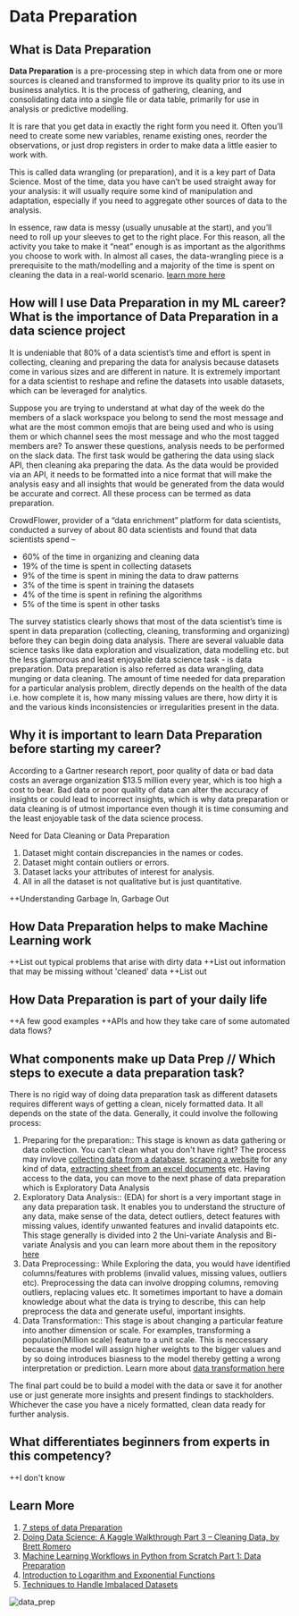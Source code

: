 
# Data Preparation

## What is Data Preparation

**Data Preparation** is a pre-processing step in which data from one or more sources is cleaned and transformed to improve its quality prior to its use in business analytics. It is the process of gathering, cleaning, and consolidating data into a single file or data table, primarily for use in analysis or predictive modelling.

It is rare that you get data in exactly the right form you need it. Often you’ll need to create some new variables, rename existing ones, reorder the observations, or just drop registers in order to make data a little easier to work with.

This is called data wrangling (or preparation), and it is a key part of Data Science. Most of the time, data you have can’t be used straight away for your analysis: it will usually require some kind of manipulation and adaptation, especially if you need to aggregate other sources of data to the analysis.

In essence, raw data is messy (usually unusable at the start), and you’ll need to roll up your sleeves to get to the right place. For this reason, all the activity you take to make it “neat” enough is as important as the algorithms you choose to work with. In almost all cases, the data-wrangling piece is a prerequisite to the math/modelling and a majority of the time is spent on cleaning the data in a real-world scenario. [learn more here](https://towardsdatascience.com/the-basics-of-data-prep-7bb5f3af77ac)

## How will I use Data Preparation in my ML career?  What is the importance of Data Preparation in a data science project
It is undeniable that 80% of a data scientist’s time and effort is spent in collecting, cleaning and preparing the data for analysis because datasets come in various sizes and are different in nature. It is extremely important for a data scientist to reshape and refine the datasets into usable datasets, which can be leveraged for analytics. 

Suppose you are trying to understand at what day of the week do the members of a slack workspace you belong to send the most message and what are the most common emojis that are being used and who is using them or which channel sees the most message and who the most tagged members are? To answer these questions, analysis needs to be performed on the slack data. The first task would be gathering the data using slack API, then cleaning aka preparing the data. As the data would be provided via an API, it needs to be formatted into a nice format that will make the analysis easy and all insights that would be generated from the data would be accurate and correct. All these process can be termed as data preparation.

CrowdFlower, provider of a “data enrichment” platform for data scientists, conducted a survey of about 80 data scientists and found that data scientists spend –
<ul>
  <li>60% of the time in organizing and cleaning data</li>
  <li>19% of the time is spent in collecting datasets</li>
  <li>9% of the time is spent in mining the data to draw patterns</li>
  <li>3% of the time is spent in training the datasets</li>
  <li>4% of the time is spent in refining the algorithms</li>
  <li>5% of the time is spent in other tasks</li>
</ul>
The survey statistics clearly shows that most of the data scientist’s time is spent in data preparation (collecting, cleaning, transforming and organizing) before they can begin doing data analysis. There are several valuable data science tasks like data exploration and visualization, data modelling etc. but the less glamorous and least enjoyable data science task - is data preparation. Data preparation is also referred as data wrangling, data munging or data cleaning. The amount of time needed for data preparation for a particular analysis problem, directly depends on the health of the data i.e. how complete it is, how many missing values are there, how dirty it is and the various kinds inconsistencies or irregularities present in the data.

## Why it is important to learn Data Preparation before starting my career?
According to a Gartner research report, poor quality of data or bad data costs an average organization $13.5 million every year, which is too high a cost to bear. Bad data or poor quality of data can alter the accuracy of insights or could lead to incorrect insights, which is why data preparation or data cleaning is of utmost importance even though it is time consuming and the least enjoyable task of the data science process.

Need for Data Cleaning or Data Preparation

1. Dataset might contain discrepancies in the names or codes.
2. Dataset might contain outliers or errors.
3. Dataset lacks your attributes of interest for analysis.
4. All in all the dataset is not qualitative but is just quantitative.

++Understanding Garbage In, Garbage Out

## How Data Preparation helps to make Machine Learning work
++List out typical problems that arise with dirty data
++List out information that may be missing without 'cleaned' data
++List out 

## How Data Preparation is part of your daily life
++A few good examples
++APIs and how they take care of some automated data flows?

## What components make up Data Prep // Which steps to execute a data preparation task?
There is no rigid way of doing data preparation task as different datasets requires different ways of getting a clean, nicely formatted data. It all depends on the state of the data. Generally, it could involve the following process:
1. Preparing for the preparation:: This stage is known as data gathering or data collection. You can't clean what you don't have right? The process may invlove [collecting data from a database](https://www.w3schools.com/python/python_mysql_getstarted.asp), [scraping a website](https://realpython.com/beautiful-soup-web-scraper-python/) for any kind of data, [extracting sheet from an excel documents](https://towardsdatascience.com/replacing-sheets-with-python-f1608e58d2ca) etc. Having access to the data, you can move to the next phase of data preparation which is Exploratory Data Analysis
2. Exploratory Data Analysis:: (EDA) for short is a very important stage in any data preparation task. It enables you to understand the structure of any data, make sense of the data, detect outliers, detect features with missing values, identify unwanted features and invalid datapoints etc. This stage generally is divided into 2 the Uni-variate Analysis and Bi-variate Analysis and you can learn more about them in the repository [here](https://github.com/10-Academy-Self-Learning-Resources/DataVisualization)
3. Data Preprocessing:: While Exploring the data, you would have identified columns/features with problems (invalid values, missing values, outliers etc). Preprocessing the data can involve dropping columns, removing outliers, replacing values etc. It sometimes important to have a domain knowledge about what the data is trying to describe, this can help preprocess the data and generate useful, important insights.
4. Data Transformation:: This stage is about changing a particular feature into another dimension or scale. For examples, transforming a population(Million scale) feature to a unit scale. This is neccessary because the model will assign higher weights to the bigger values and by so doing introduces biasness to the model thereby getting a wrong interpretation or prediction. Learn more about [data transformation here](https://towardsdatascience.com/normalization-vs-standardization-quantitative-analysis-a91e8a79cebf)

The final part could be to build a model with the data or save it for another use or just generate more insights and present findings to stackholders. Whichever the case you have a nicely formatted, clean data ready for further analysis.


## What differentiates beginners from experts in this competency?
++I don't know

## Learn More 
1. [7 steps of data Preparation](https://www.kdnuggets.com/2019/06/7-steps-mastering-data-preparation-python.html)
2. [Doing Data Science: A Kaggle Walkthrough Part 3 – Cleaning Data, by Brett Romero](https://www.kdnuggets.com/2016/06/doing-data-science-kaggle-walkthrough-data-cleaning.html)
3. [Machine Learning Workflows in Python from Scratch Part 1: Data Preparation](https://www.kdnuggets.com/2017/05/machine-learning-workflows-python-scratch-part-1.html)
4. [Introduction to Logarithm and Exponential Functions](https://nool.uoit.ca/mathematics/exponential-logarithmic-functions/basics/index.php)
5. [Techniques to Handle Imbalaced Datasets](https://www.kdnuggets.com/2017/06/7-techniques-handle-imbalanced-data.html)

![data_prep](https://user-images.githubusercontent.com/40719064/112724545-2f437500-8f14-11eb-8aa0-fc50da2c42a5.jpg)
